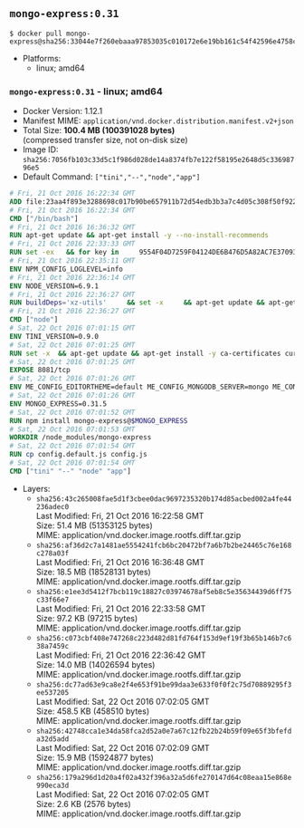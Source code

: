 ## `mongo-express:0.31`

```console
$ docker pull mongo-express@sha256:33044e7f260ebaaa97853035c010172e6e19bb161c54f42596e4758cc90e07b5
```

-	Platforms:
	-	linux; amd64

### `mongo-express:0.31` - linux; amd64

-	Docker Version: 1.12.1
-	Manifest MIME: `application/vnd.docker.distribution.manifest.v2+json`
-	Total Size: **100.4 MB (100391028 bytes)**  
	(compressed transfer size, not on-disk size)
-	Image ID: `sha256:7056fb103c33d5c1f986d028de14a8374fb7e122f58195e2648d5c33698796e5`
-	Default Command: `["tini","--","node","app"]`

```dockerfile
# Fri, 21 Oct 2016 16:22:34 GMT
ADD file:23aa4f893e3288698c017b90be657911b72d54edb3b3a7c4d05c308f50f9228f in / 
# Fri, 21 Oct 2016 16:22:34 GMT
CMD ["/bin/bash"]
# Fri, 21 Oct 2016 16:36:32 GMT
RUN apt-get update && apt-get install -y --no-install-recommends 		ca-certificates 		curl 		wget 	&& rm -rf /var/lib/apt/lists/*
# Fri, 21 Oct 2016 22:33:33 GMT
RUN set -ex   && for key in     9554F04D7259F04124DE6B476D5A82AC7E37093B     94AE36675C464D64BAFA68DD7434390BDBE9B9C5     0034A06D9D9B0064CE8ADF6BF1747F4AD2306D93     FD3A5288F042B6850C66B31F09FE44734EB7990E     71DCFD284A79C3B38668286BC97EC7A07EDE3FC1     DD8F2338BAE7501E3DD5AC78C273792F7D83545D     B9AE9905FFD7803F25714661B63B535A4C206CA9     C4F0DFFF4E8C1A8236409D08E73BC641CC11F4C8   ; do     gpg --keyserver ha.pool.sks-keyservers.net --recv-keys "$key";   done
# Fri, 21 Oct 2016 22:35:11 GMT
ENV NPM_CONFIG_LOGLEVEL=info
# Fri, 21 Oct 2016 22:36:14 GMT
ENV NODE_VERSION=6.9.1
# Fri, 21 Oct 2016 22:36:27 GMT
RUN buildDeps='xz-utils'     && set -x     && apt-get update && apt-get install -y $buildDeps --no-install-recommends     && rm -rf /var/lib/apt/lists/*     && curl -SLO "https://nodejs.org/dist/v$NODE_VERSION/node-v$NODE_VERSION-linux-x64.tar.xz"     && curl -SLO "https://nodejs.org/dist/v$NODE_VERSION/SHASUMS256.txt.asc"     && gpg --batch --decrypt --output SHASUMS256.txt SHASUMS256.txt.asc     && grep " node-v$NODE_VERSION-linux-x64.tar.xz\$" SHASUMS256.txt | sha256sum -c -     && tar -xJf "node-v$NODE_VERSION-linux-x64.tar.xz" -C /usr/local --strip-components=1     && rm "node-v$NODE_VERSION-linux-x64.tar.xz" SHASUMS256.txt.asc SHASUMS256.txt     && apt-get purge -y --auto-remove $buildDeps     && ln -s /usr/local/bin/node /usr/local/bin/nodejs
# Fri, 21 Oct 2016 22:36:27 GMT
CMD ["node"]
# Sat, 22 Oct 2016 07:01:15 GMT
ENV TINI_VERSION=0.9.0
# Sat, 22 Oct 2016 07:01:25 GMT
RUN set -x 	&& apt-get update && apt-get install -y ca-certificates curl 		--no-install-recommends 	&& curl -fSL "https://github.com/krallin/tini/releases/download/v${TINI_VERSION}/tini" -o /usr/local/bin/tini 	&& curl -fSL "https://github.com/krallin/tini/releases/download/v${TINI_VERSION}/tini.asc" -o /usr/local/bin/tini.asc 	&& export GNUPGHOME="$(mktemp -d)" 	&& gpg --keyserver ha.pool.sks-keyservers.net --recv-keys 6380DC428747F6C393FEACA59A84159D7001A4E5 	&& gpg --batch --verify /usr/local/bin/tini.asc /usr/local/bin/tini 	&& rm -r "$GNUPGHOME" /usr/local/bin/tini.asc 	&& chmod +x /usr/local/bin/tini 	&& tini -h 	&& apt-get purge --auto-remove -y ca-certificates curl 	&& rm -rf /var/lib/apt/lists/*
# Sat, 22 Oct 2016 07:01:25 GMT
EXPOSE 8081/tcp
# Sat, 22 Oct 2016 07:01:26 GMT
ENV ME_CONFIG_EDITORTHEME=default ME_CONFIG_MONGODB_SERVER=mongo ME_CONFIG_MONGODB_ENABLE_ADMIN=true ME_CONFIG_BASICAUTH_USERNAME= ME_CONFIG_BASICAUTH_PASSWORD= VCAP_APP_HOST=0.0.0.0
# Sat, 22 Oct 2016 07:01:26 GMT
ENV MONGO_EXPRESS=0.31.5
# Sat, 22 Oct 2016 07:01:52 GMT
RUN npm install mongo-express@$MONGO_EXPRESS
# Sat, 22 Oct 2016 07:01:53 GMT
WORKDIR /node_modules/mongo-express
# Sat, 22 Oct 2016 07:01:54 GMT
RUN cp config.default.js config.js
# Sat, 22 Oct 2016 07:01:54 GMT
CMD ["tini" "--" "node" "app"]
```

-	Layers:
	-	`sha256:43c265008fae5d1f3cbee0dac9697235320b174d85acbed002a4fe44236adec0`  
		Last Modified: Fri, 21 Oct 2016 16:22:58 GMT  
		Size: 51.4 MB (51353125 bytes)  
		MIME: application/vnd.docker.image.rootfs.diff.tar.gzip
	-	`sha256:af36d2c7a1481ae5554241fcb6bc20472bf7a6b7b2be24465c76e168c278a03f`  
		Last Modified: Fri, 21 Oct 2016 16:36:48 GMT  
		Size: 18.5 MB (18528131 bytes)  
		MIME: application/vnd.docker.image.rootfs.diff.tar.gzip
	-	`sha256:e1ee3d5412f7bcb119c18827c03974678af5eb8c5e35634439d6ff75c33f66e7`  
		Last Modified: Fri, 21 Oct 2016 22:33:58 GMT  
		Size: 97.2 KB (97215 bytes)  
		MIME: application/vnd.docker.image.rootfs.diff.tar.gzip
	-	`sha256:c073cbf408e747268c223d482d81fd764f153d9ef19f3b65b146b7c638a7459c`  
		Last Modified: Fri, 21 Oct 2016 22:36:42 GMT  
		Size: 14.0 MB (14026594 bytes)  
		MIME: application/vnd.docker.image.rootfs.diff.tar.gzip
	-	`sha256:dc77ad63e9ca8e2f4e653f91be99daa3e633f0f0f2c75d70889295f3ee537205`  
		Last Modified: Sat, 22 Oct 2016 07:02:05 GMT  
		Size: 458.5 KB (458510 bytes)  
		MIME: application/vnd.docker.image.rootfs.diff.tar.gzip
	-	`sha256:42748cca1e34da58fca2d52a0e7a67c12fb22b24b59f09e65f3bfefda32d5add`  
		Last Modified: Sat, 22 Oct 2016 07:02:09 GMT  
		Size: 15.9 MB (15924877 bytes)  
		MIME: application/vnd.docker.image.rootfs.diff.tar.gzip
	-	`sha256:179a296d1d20a4f02a432f396a32a5d6fe270147d64c08eaa15e868e990eca3d`  
		Last Modified: Sat, 22 Oct 2016 07:02:05 GMT  
		Size: 2.6 KB (2576 bytes)  
		MIME: application/vnd.docker.image.rootfs.diff.tar.gzip
